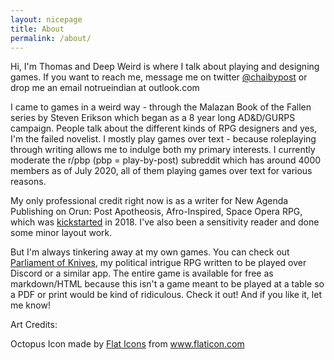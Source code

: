 ```yaml
---
layout: nicepage
title: About
permalink: /about/
---
```


Hi, I'm Thomas and Deep Weird is where I talk about playing and designing games. If you want to reach me, message me on twitter [@chaibypost](www.twitter.com/chaibypost) or drop me an email notrueindian at outlook.com
  
I came to games in a weird way - through the Malazan Book of the Fallen series by Steven Erikson which began as a 8 year long AD&D/GURPS campaign. People talk about the different kinds of RPG designers and yes, I'm the failed novelist. I mostly play games over text - because roleplaying through writing allows me to indulge both my primary interests. I currently moderate the r/pbp (pbp = play-by-post) subreddit which has around 4000 members as of July 2020, all of them playing games over text for various reasons. 

My only professional credit right now is as a writer for New Agenda Publishing on Orun: Post Apotheosis, Afro-Inspired, Space Opera RPG, which was [kickstarted](https://www.kickstarter.com/projects/newagendapubs/orun) in 2018. I've also been a sensitivity reader and done some minor layout work.

But I'm always tinkering away at my own games. You can check out [Parliament of Knives](/parliament-of-knives/), my political intrigue RPG written to be played over Discord or a similar app. The entire game is available for free as markdown/HTML because this isn't a game meant to be played at a table so a PDF or print would be kind of ridiculous. Check it out! And if you like it, let me know!

Art Credits:

Octopus Icon made by <a href="https://www.flaticon.com/authors/flat-icons" title="Flat Icons">Flat Icons</a> from <a href="https://www.flaticon.com/" title="Flaticon">www.flaticon.com</a>
